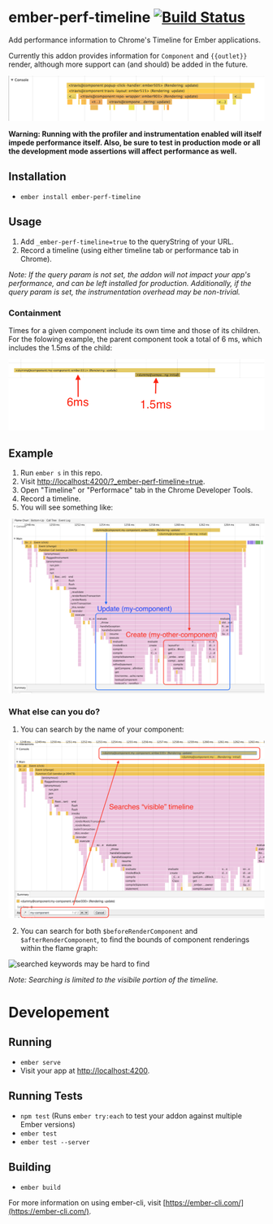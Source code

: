 # ember-perf-timeline [![Build Status](https://travis-ci.org/ember-best-practices/ember-perf-timeline.svg?branch=master)](https://travis-ci.org/ember-best-practices/ember-perf-timeline)

Add performance information to Chrome's Timeline for Ember applications.

Currently this addon provides information for `Component` and `{{outlet}}` render, although more support can (and should) be added in the future.

![timeline example](./assets/travis.png)

**Warning: Running with the profiler and instrumentation enabled will itself impede performance itself. Also, be sure to test in production mode or all the development mode assertions will affect performance as well.**

## Installation

* `ember install ember-perf-timeline`

## Usage

1. Add `_ember-perf-timeline=true` to the queryString of your URL.
2. Record a timeline (using either timeline tab or performance tab in Chrome).

*Note: If the query param is not set, the addon will not impact your app's performance, and can be left installed for production. Additionally, if the query param is set, the instrumentation overhead may be non-trivial.*

### Containment

Times for a given component include its own time and those of its children. For the folowing example, the parent component took a total of 6 ms, which includes the 1.5ms of the child:

![containment example](./assets/containment.png)

## Example

1. Run `ember s` in this repo.
2. Visit [http://localhost:4200/?_ember-perf-timeline=true](http://localhost:4200/?_ember-perf-timeline=true).
3. Open "Timeline" or "Performace" tab in the Chrome Developer Tools.
4. Record a timeline.
5. You will see something like:

![update and create of components on render](./assets/update-and-create-render.png)

### What else can you do?

1. You can search by the name of your component:

![timeline search](./assets/timeilne-search.png)

2. You can search for both `$beforeRenderComponent` and `$afterRenderComponent`, to find the bounds of component renderings within the flame graph:

![searched keywords may be hard to find](https://raw.githubusercontent.com/stefanpenner/ember-perf-timeline/master/assets/before-render-component-can-be-hard-to-find.png)

*Note: Searching is limited to the visibile portion of the timeline.*

# Developement

## Running

* `ember serve`
* Visit your app at [http://localhost:4200](http://localhost:4200).

## Running Tests

* `npm test` (Runs `ember try:each` to test your addon against multiple Ember versions)
* `ember test`
* `ember test --server`

## Building

* `ember build`

For more information on using ember-cli, visit [https://ember-cli.com/](https://ember-cli.com/).
